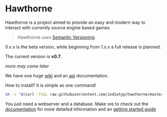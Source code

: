 # Hawthorne

Hawthorne is a project aimed to provide an easy and modern way to interact with _currently_ source engine based games.

> Hawthorne uses [Semantic Versioning][1].

0.x.x is the beta version, while beginning from 1.x.x a full release is planned.

The current version is **v0.7**.

*more may come later*

We have one huge [wiki](https://docs.hawthorne.in) and an [api](https://api.hawthorne.in) documentation.

How to install? It is simple as one command!
```bash
sh -c "$(curl -fsSL raw.githubusercontent.com/indietyp/hawthorne/master/tools/install.sh)"
```

You just need a webserver and a database. Make sre to check out the [documentation](https://docs.hawthorne.in) for more detailed information and an [getting started guide](https://docs.hawthorne.in/#/getting-started)

[1]:  https://semver.org/
